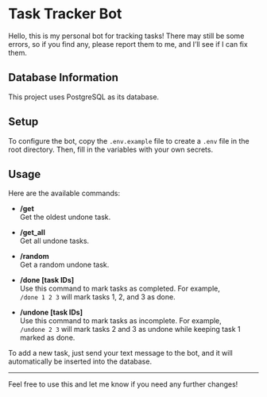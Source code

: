 # Task Tracker Bot

Hello, this is my personal bot for tracking tasks! There may still be some errors, so if you find any, please report them to me, and I’ll see if I can fix them.

## Database Information

This project uses PostgreSQL as its database.

## Setup

To configure the bot, copy the `.env.example` file to create a `.env` file in the root directory. Then, fill in the variables with your own secrets.

## Usage

Here are the available commands:

- **/get**  
  Get the oldest undone task.

- **/get_all**  
  Get all undone tasks.

- **/random**  
  Get a random undone task.

- **/done [task IDs]**  
  Use this command to mark tasks as completed. For example,  
  `/done 1 2 3` will mark tasks 1, 2, and 3 as done.

- **/undone [task IDs]**  
  Use this command to mark tasks as incomplete. For example,  
  `/undone 2 3` will mark tasks 2 and 3 as undone while keeping task 1 marked as done.

To add a new task, just send your text message to the bot, and it will automatically be inserted into the database.

---

Feel free to use this and let me know if you need any further changes!
